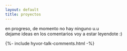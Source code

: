 ```yaml
---
layout: default
title: proyectos
---
```

en progreso, de momento no hay ninguno u.u
<br>
dejame ideas en los comentarios voy a estar leyendote :)

<div class="comments">
    {%- include hyvor-talk-comments.html -%}
  </div>